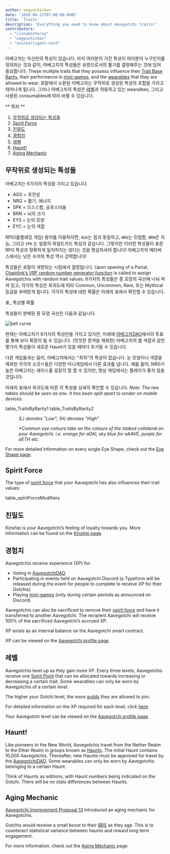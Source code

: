 ```yaml
---
author: wagyuchicken
date: '2020-04-23T07:00:00.000Z'
title: 'Traits'
description: 'Everything you need to know about Aavegotchi traits!'
contributors:
  - "cinnabarhorse"
  - "wagyuchicken"
  - "unintelligent-nerd"
---
```


아베고치는 자신만의 특성이 있습니다. 마치 여러분이 가진 특성이 여러분이 누구인지를 정의하는 것과 같이, 아베고치의 특성들은 유령으로서의 활기를 결정해주는 것에 있어 중요합니다. These multiple traits that they possess influence their [Trait Base Rarity](/rarity-farming#base-rarity-score), their performance in [mini-games](/minigames), and the [wearables](/wearables) that they are allowed to wear. 포탈에서 소환된 아베고치는 무작위로 생성된 특성의 조합을 가지고 태어나게 됩니다. 그러나 아베고치의 특성은 <a href=#level>레벨</a>과 착용하고 있는 wearalbes, 그리고 사용된 consumables에 따라 바뀔 수 있습니다. 

<div class="contentsBox">

** 목차 **

<ol>
<li><a href=#randomly-generated-traits>무작위로 생성되는 특성들 </a></li>
<li><a href=#spirit-force-trait-modifiers>Spirit Force</a></li>
<li><a href=#kinship>친밀도</a></li>
<li><a href=#experience>경험치</a></li>
<li><a href=#level>레벨</a></li>
<li><a href=#haunt>Haunt!</a></li>
<li><a href=#aging-mechanic>Aging Mechanic</a></li>
</ol>

</div>

## 무작위로 생성되는 특성들
아베고치는 6가지의 특성을 가지고 있습니다.

* AGG = 호전성
* NRG = 활기, 에너지
* SPK = 으스스함, 공포스러움
* BRN = 뇌의 크기
* EYS = 눈의 모양
* EYC = 눈의 색깔

RPG(롤플레잉 게임) 용어를 이용하자면, `AGG`는 힘과 동일하고, `NRG`는 민첩함, `BRN`은 지능, 그리고 `SPK` 는 일종의 와일드카드 특성과 같습니다. 그렇지만 이러한 특성들이 표준 RPG 특성과 정확하게 일치하지는 않다는 것을 명심하셔야 합니다! 아베고치의 메타버스에서는 낮은 수치의 특성 역시 강력합니다!

특성들은 포탈이 개방되는 시점에서 결정됩니다. Upon opening of a Portal, [Chainlink’s VRF random number generator function](/glossary#chainlink-vrf) is called to assign Aavegotchis with random trait values. 6가지의 특성들은 종 모양의 곡선에 나눠 퍼져 있고, 각각의 특성은 희귀도에 따라 Common, Uncommon, Rare, 또는 Mythical 등급을 부여받게 됩니다. 각각의 특성에 대한 확률은 아래의 표에서 확인할 수 있습니다.

표_ 특성별 확률

특성들이 분배된 종 모양 곡선은 다음과 같습니다.

<img class="bodyImage" src="/traits/bell_curve.png" alt = "bell curve" />

현재는 아베고치가 6가지의 특성만을 가지고 있지만, 미래에 [아베고치DAO](/dao)에서의 투표를 통해 보다 확장이 될 수 있습니다. (밋밋한 흰색을 제외한) 아베고치의 몸 색깔과 같은 몇가지 특성들이 새로운 Haunt가 있을 때마다 추가될 수 있습니다.

다른 게임들과는 달리, 아베고치에서는 "최적"의 특성이 없습니다. 눈 모양이나 색깔을 제외한 각각의 소것ㅇ들은 다양한 미니게임에서 다른 효과를 냅니다. 예를 들어, NRG가 높은 아베고치는 레이스를 굉장히 잘 할 수 있지만, 명상 게임에서는 플레이가 좋지 않을 것입니다.

아래의 표에서 희귀도에 따른 각 특성을 상세히 확인할 수 있습니다. *Note: The two tables should be seen as one. It has been split apart to render on mobile devices.*

table_TraitsByRarity1 table_TraitsByRarity2
<p style="margin-left: 3.0em"><i> (L) denotes "Low"; (H) denotes "High" </i></p>
<p style="margin-left: 3.0em"><i> *Common eye colours take on the colours of the staked collateral on your Aavegotchi. i.e. orange for aDAI, sky blue for aAAVE, purple for aETH etc. </i></p>

For more detailed information on every single Eye Shape, check out the [Eye Shape page](/eye-shape).

## Spirit Force

The type of [spirit force](/spirit-force) that your Aavegotchi has also influences their trait values:

table_spiritForceModifiers

## 친밀도
Kinship is your Aavegotchi’s feeling of loyalty towards you. More information can be found on the [Kinship page](/kinship).

## 경험치
Aavegotchis receive experience (XP) for:
* Voting in [AavegotchiDAO](/dao)
* Participating in events held on Aavegotchi Discord (a Typeform will be released during the event for people to complete to receive XP for their Gotchis)
* Playing [mini-games](/minigames) (only during certain periods as announced on Discord)

Aavegotchis can also be sacrificed to remove their [spirit force](/spirit-force) and have it transferred to another Aavegotchi. The recipient Aavegotchi will receive 100% of the sacrificed Aavegotchi’s accrued XP.

XP exists as an internal balance on the Aavegotchi smart contract.

XP can be viewed on the [Aavegotchi profile page](/aavegotchi-profile).

## 레벨
Aavegotchis level up as they gain more XP. Every three levels, Aavegotchis receive one [Spirit Point](/glossary#spirit-point) that can be allocated towards increasing or decreasing a certain trait. Some wearables can only be worn by Aavegotchis of a certain level.

The higher your Gotchi level, the more [guilds](/guild) they are allowed to join.

For detailed information on the XP required for each level, click [here](/xp).

Your Aavegotchi level can be viewed on the [Aavegotchi profile page](/aavegotchi-profile).

## Haunt!
Like pioneers to the New World, Aavegotchis travel from the Nether Realm to the Ether Realm in groups known as [Haunts](/haunt). The initial Haunt contains 10,000 Aavegotchis. Thereafter, new Haunts must be approved for travel by the [AavegotchiDAO](/dao). Some wearables can only be worn by Aavegotchis belonging to a certain Haunt.

Think of Haunts as editions, with Haunt numbers being indicated on the Gotchi. There will be no stats differences between Haunts.

## Aging Mechanic

[Aavegotchi Improvement Proposal 13](/aavegotchi-improvement-proposals#add-an-aging-mechanic-to-affect-aavegotchi-rarity-scores) introduced an aging mechanic for Aavegotchis.

Gotchis would receive a small boost to their [BRS](/rarity-farming#base-rarity-score) as they age. This is to counteract statistical variance between haunts and reward long term engagement.

For more information, check out the [Aging Mechanic](/aging-mechanic) page.